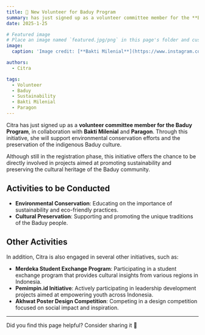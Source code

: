 ```yaml
---
title: 🧠 New Volunteer for Baduy Program
summary: has just signed up as a volunteer committee member for the **Baduy Program**, collaborating with Bakti Milenial and Paragon to support environmental conservation and cultural preservation.  
date: 2025-1-25

# Featured image
# Place an image named `featured.jpg/png` in this page's folder and customize its options here.
image:
  caption: 'Image credit: [**Bakti Milenial**](https://www.instagram.com/baktimilenial/)'

authors:
  - Citra

tags:
  - Volunteer  
  - Baduy  
  - Sustainability  
  - Bakti Milenial  
  - Paragon 
---
```


Citra has just signed up as a **volunteer committee member for the Baduy Program**, in collaboration with **Bakti Milenial** and **Paragon**. Through this initiative, she will support environmental conservation efforts and the preservation of the indigenous Baduy culture.

Although still in the registration phase, this initiative offers the chance to be directly involved in projects aimed at promoting sustainability and preserving the cultural heritage of the Baduy community.

## Activities to be Conducted

- **Environmental Conservation**: Educating on the importance of sustainability and eco-friendly practices.
- **Cultural Preservation**: Supporting and promoting the unique traditions of the Baduy people.

## Other Activities

In addition, Citra is also engaged in several other initiatives, such as:

- **Merdeka Student Exchange Program**: Participating in a student exchange program that provides cultural insights from various regions in Indonesia.
- **Pemimpin.id Initiative**: Actively participating in leadership development projects aimed at empowering youth across Indonesia.
- **Akhwat Poster Design Competition**: Competing in a design competition focused on social impact and inspiration.

---

Did you find this page helpful? Consider sharing it 🙌
